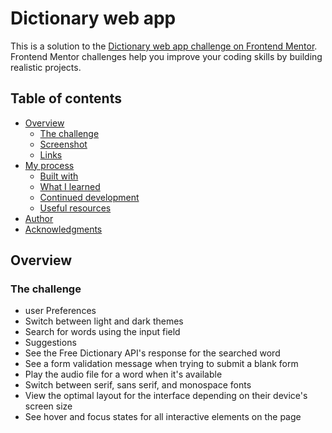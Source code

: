 # Dictionary web app

This is a solution to the [Dictionary web app challenge on Frontend Mentor](https://www.frontendmentor.io/challenges/dictionary-web-app-h5wwnyuKFL).
Frontend Mentor challenges help you improve your coding skills by building realistic projects.



## Table of contents

- [Overview](#overview)
  - [The challenge](#the-challenge)
  - [Screenshot](#Screenshot)
  - [Links](#Links)
- [My process](#my-process)
  - [Built with](#built-with)
  - [What I learned](#what-i-learned)
  - [Continued development](#continued-development)
  - [Useful resources](#useful-resources)
- [Author](#author)
- [Acknowledgments](#acknowledgments)

## Overview

### The challenge


- user Preferences
- Switch between light and dark themes
- Search for words using the input field
- Suggestions
- See the Free Dictionary API's response for the searched word
- See a form validation message when trying to submit a blank form
- Play the audio file for a word when it's available
- Switch between serif, sans serif, and monospace fonts
- View the optimal layout for the interface depending on their device's screen size
- See hover and focus states for all interactive elements on the page

